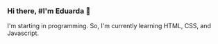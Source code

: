 ### Hi there, #I'm Eduarda 👋

<!--
**DuPorangaba/DuPorangaba** is a ✨ _special_ ✨ repository because its `README.md` (this file) appears on your GitHub profile. -->

I'm starting in programming. So, I'm currently learning HTML, CSS, and Javascript.






